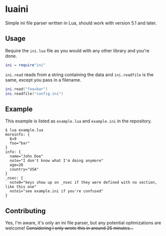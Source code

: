 # luaini
Simple ini file parser written in Lua, should work with version 5.1 and later.

## Usage

Require the `ini.lua` file as you would with any other library and you're done.

```lua
ini = require"ini"
```

`ini.read` reads from a string containing the data and `ini.readfile` is the same, except you pass in a filename.

```lua
ini.read("foo=bar")
ini.readfile("config.ini")
```

## Example

This example is listed as `example.lua` and `example.ini` in the repository.

```
$ lua example.lua
moreinfo: {
  6=9
  foo="bar"
}
info: {
  name="John Doe"
  note="I don't know what I'm doing anymore"
  age=20
  country="USA"
}
_nsec: {
  note0="keys show up on _nsec if they were defined with no section, like this one"
  note1="see example.ini if you're confused"
}
```

## Contributing

Yes, I'm aware, it's only an ini file parser, but any potential optimizations are welcome! ~~Considering I only wrote this in around 25 minutes...~~